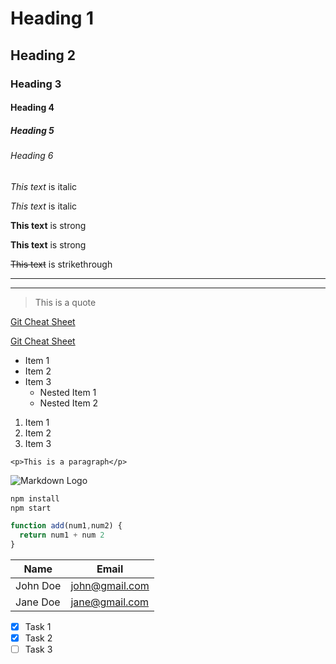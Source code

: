 <!-- Headings -->
# Heading 1
## Heading 2
### Heading 3
#### Heading 4
##### Heading 5
###### Heading 6

<!-- Italics -->
*This text* is italic

_This text_ is italic

<!-- Strong -->
**This text** is strong

__This text__ is strong

<!-- Strikethrough -->
~~This text~~ is strikethrough

<!-- Horizontal Rule -->
- - - 
___

<!-- Blockquote -->
> This is a quote

<!-- Links -->
[Git Cheat Sheet](https://gist.github.com/bradtraversy/547a7bbf35ffba1561706e161a50b05a)

[Git Cheat Sheet](https://gist.github.com/bradtraversy/547a7bbf35ffba1561706e161a50b05a "Traversy Media")

<!-- UL -->
* Item 1
* Item 2
* Item 3
  * Nested Item 1
  * Nested Item 2

<!-- OL -->
1. Item 1
1. Item 2
1. Item 3

<!-- Inline Code Block -->
`<p>This is a paragraph</p>`

<!-- Images -->
![Markdown Logo](https://markdown-here.com/img/icon256.png)

<!-- Github Markdown -->

<!-- Code Blocks -->
```bash
npm install
npm start
```

```javascript
function add(num1,num2) {
  return num1 + num 2
}
```

<!-- Tables -->
| Name     | Email          |
| -------- | -------------- |
| John Doe | john@gmail.com |
| Jane Doe | jane@gmail.com |

<!-- Task List -->
* [x] Task 1
* [x] Task 2
* [ ] Task 3
